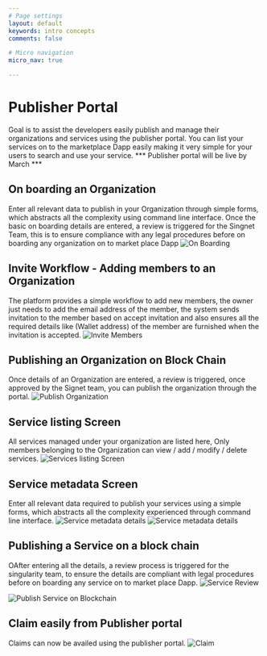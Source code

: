 ```yaml
---
# Page settings
layout: default
keywords: intro concepts
comments: false

# Micro navigation
micro_nav: true

---
```

# Publisher Portal 
Goal is to assist the developers easily publish and manage their organizations
and services using the publisher portal.
You can list your services on to the marketplace Dapp easily making it very simple for your users to search and use your service.
 *** Publisher portal will be live by March ***  

## On boarding an Organization 
Enter all relevant data to publish in your Organization through simple forms, which abstracts all the complexity using command line interface. Once the basic on boarding details are entered, a
review is triggered for the Singnet Team, this is to ensure compliance with any legal procedures before on boarding any organization on to market place Dapp
![On Boarding](/assets/img/publisher/DUNS_Number.png) 

## Invite Workflow - Adding members to an Organization 
The platform provides a simple workflow to add new members, the owner just needs to add the email address of the member, the system sends invitation to the member based on accept invitation 
 and also ensures all the required details like (Wallet address) of the member are furnished when the invitation is accepted.
 ![Invite Members](/assets/img/publisher/Invite_Workflow.png) 

## Publishing an Organization on Block Chain 
Once details of an Organization are entered, a review is triggered, once approved by the Signet team, you can publish the organization through the portal.
 ![Publish Organization](/assets/img/publisher/Publish_Organixation.png) 

## Service listing Screen
All services managed under your organization are listed here, 
Only members belonging to the  Organization can view / add / modify / delete services.
![Services listing Screen](/assets/img/publisher/Service_Listing.png) 

## Service metadata Screen 
Enter all relevant data required to publish your services  using a simple forms, which abstracts all the complexity experienced through command line interface.
![Service metadata details](/assets/img/publisher/Service_Metadata_1.png) 
![Service metadata details](/assets/img/publisher/Service_Metadata_2.png) 

## Publishing a Service on a block chain 
OAfter entering all the details, a review process is triggered for the singularity team, to ensure the details are compliant with  legal procedures before
on boarding any service on to market place Dapp.
![Service Review](/assets/img/publisher/Publish_Service_onbloackhain_0.png) 

![Publish Service on Blockchain](/assets/img/publisher/Publish_Service_onbloackhain_1.png) 

## Claim easily from Publisher portal
Claims can now be availed using the publisher portal.
![Claim](/assets/img/publisher/claim.png) 